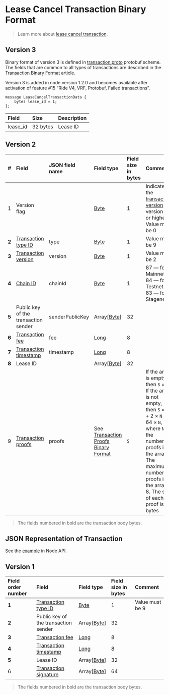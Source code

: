 # Lease Cancel Transaction Binary Format

> Learn more about [lease cancel transaction](/en/blockchain/transaction-type/lease-cancel-transaction).

## Version 3

Binary format of version 3 is defined in [transaction.proto](https://github.com/wavesplatform/protobuf-schemas/blob/master/proto/waves/transaction.proto) protobuf scheme. The fields that are common to all types of transactions are described in the [Transaction Binary Format](/en/blockchain/binary-format/transaction-binary-format/) article.

Version 3 is added in node version 1.2.0 and becomes available after activation of feature #15 “Ride V4, VRF, Protobuf, Failed transactions”.

```
message LeaseCancelTransactionData {
    bytes lease_id = 1;
};
```

| Field | Size | Description |
| :--- | :--- | :--- |
| lease_id | 32 bytes | Lease ID |

## Version 2

| # | Field | JSON field name | Field type | Field size in bytes | Comment |
| :--- | :--- | :--- | :--- | :--- | :--- |
| 1 | Version flag | | [Byte](/en/blockchain/blockchain/blockchain-data-types) | 1 | Indicates the [transaction version](/en/blockchain/transaction/transaction-version) is version 2 or higher.<br>Value must be 0 |
| **2** | [Transaction type ID](/en/blockchain/transaction-type/) | type | [Byte](/en/blockchain/blockchain/blockchain-data-types) | 1 | Value must be 9 |
| **3** | [Transaction version](/en/blockchain/transaction/transaction-version) | version | [Byte](/en/blockchain/blockchain/blockchain-data-types) | 1 | Value must be 2 |
| **4** | [Chain ID](/en/blockchain/blockchain-network/#chain-id) | chainId | [Byte](/en/blockchain/blockchain/blockchain-data-types) | 1 | 87 — for Mainnet<br>84 — for Testnet<br>83 — for Stagenet |
| **5** | Public key of the transaction sender  | senderPublicKey | Array[[Byte](/en/blockchain/blockchain/blockchain-data-types)] | 32 | |
| **6** | [Transaction fee](/en/blockchain/transaction/transaction-fee)| fee | [Long](/en/blockchain/blockchain/blockchain-data-types) | 8 | |
| **7** | [Transaction timestamp](/en/blockchain/transaction/transaction-timestamp) | timestamp | [Long](/en/blockchain/blockchain/blockchain-data-types) | 8 | |
| **8** | Lease ID | | Array[[Byte](/en/blockchain/blockchain/blockchain-data-types)] | 32 | |
| 9 | [Transaction proofs](/en/blockchain/transaction/transaction-proof) | proofs | See [Transaction Proofs Binary Format](/en/blockchain/binary-format/transaction-proof-binary-format) | `S` | If the array is empty, then `S` = 3. <br>If the array is not empty, then `S` = 3 + 2 × `N` + 64 × `N`, where `N` is the number of proofs in the array.<br>The maximum number of proofs in the array is 8. The size of each proof is 64 bytes |

> The fields numbered in bold are the transaction body bytes.

## JSON Representation of Transaction

See the [example](https://nodes.wavesnodes.com/transactions/info/7siEtrJAvmVzM1WDX6v9RN4qkiCtk7qQEeD5ZhE6955E) in Node API.

## Version 1

| Field order number | Field | Field type | Field size in bytes | Comment |
| :--- | :--- | :--- | :--- | :--- |
| **1** | [Transaction type ID](/en/blockchain/transaction-type/) | [Byte](/en/blockchain/blockchain/blockchain-data-types) | 1 | Value must be 9 |
| **2** | Public key of the transaction sender  | Array[[Byte](/en/blockchain/blockchain/blockchain-data-types)] | 32 | |
| **3** | [Transaction fee](/en/blockchain/transaction/transaction-fee) | [Long](/en/blockchain/blockchain/blockchain-data-types) | 8 | |
| **4** | [Transaction timestamp](/en/blockchain/transaction/transaction-timestamp) | [Long](/en/blockchain/blockchain/blockchain-data-types) | 8 | |
| **5** | Lease ID | Array[[Byte](/en/blockchain/blockchain/blockchain-data-types)] | 32 | |
| 6 | [Transaction signature](/en/blockchain/transaction/transaction-proof) | Array[[Byte](/en/blockchain/blockchain/blockchain-data-types)] | 64 | | |

> The fields numbered in bold are the transaction body bytes.
